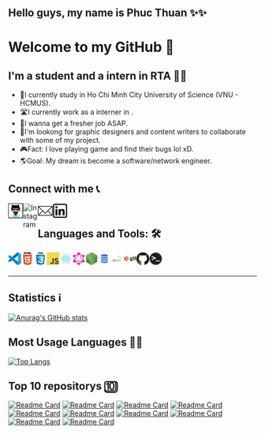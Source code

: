 ## Hello guys, my name is **Phuc Thuan** ✨✨

# Welcome to my GitHub 🎪

## I'm a student and a intern in RTA 👨‍🎓
* 🏫I currently study in Ho Chi Minh City University of Science (VNU - HCMUS).
* 🛣I currently work as a interner in .
* 🌱I wanna get a fresher job ASAP.
* 🎉I'm lookong for graphic designers and content writers to collaborate with some of my project.
* 🎮Fact: I love playing game and find their bugs lol xD.
* 🌎Goal: My dream is become a software/network engineer.

## Connect with me 📞
[<img src="https://github.com/phucthuan1st/icon/blob/main/github.png" alt="GitHub" width="30px" align="left"/>][GitHub]
[<img src="https://github.com/phucthuan1st/icon/blob/main/instagram.png" alt="Instagram" width="30px" align="left"/>][Instagram]
[<img src="https://github.com/phucthuan1st/icon/blob/main/mail.png" alt="Email" width="30px" align="left"/>][Email]
[<img src="https://github.com/phucthuan1st/icon/blob/main/linkedIn.png" alt="LinkedIn" width="30px" align="left"/>][LinkedIn]

<br />

## Languages and Tools: 🛠

[<img align="left" alt="Visual Studio Code" width="26px" src="https://raw.githubusercontent.com/github/explore/80688e429a7d4ef2fca1e82350fe8e3517d3494d/topics/visual-studio-code/visual-studio-code.png" />][webdevplaylist]
[<img align="left" alt="HTML5" width="26px" src="https://raw.githubusercontent.com/github/explore/80688e429a7d4ef2fca1e82350fe8e3517d3494d/topics/html/html.png" />][webdevplaylist]
[<img align="left" alt="CSS3" width="26px" src="https://raw.githubusercontent.com/github/explore/80688e429a7d4ef2fca1e82350fe8e3517d3494d/topics/css/css.png" />][cssplaylist]
[<img align="left" alt="JavaScript" width="26px" src="https://raw.githubusercontent.com/github/explore/80688e429a7d4ef2fca1e82350fe8e3517d3494d/topics/javascript/javascript.png" />][jsplaylist]
[<img align="left" alt="React" width="26px" src="https://raw.githubusercontent.com/github/explore/80688e429a7d4ef2fca1e82350fe8e3517d3494d/topics/react/react.png" />][reactplaylist]
[<img align="left" alt="GraphQL" width="26px" src="https://raw.githubusercontent.com/github/explore/80688e429a7d4ef2fca1e82350fe8e3517d3494d/topics/graphql/graphql.png" />][webdevplaylist]
[<img align="left" alt="Node.js" width="26px" src="https://raw.githubusercontent.com/github/explore/80688e429a7d4ef2fca1e82350fe8e3517d3494d/topics/nodejs/nodejs.png" />][webdevplaylist]
[<img align="left" alt="SQL" width="26px" src="https://raw.githubusercontent.com/github/explore/80688e429a7d4ef2fca1e82350fe8e3517d3494d/topics/sql/sql.png" />][webdevplaylist]
[<img align="left" alt="MySQL" width="26px" src="https://raw.githubusercontent.com/github/explore/80688e429a7d4ef2fca1e82350fe8e3517d3494d/topics/mysql/mysql.png" />][webdevplaylist]
[<img align="left" alt="Git" width="26px" src="https://raw.githubusercontent.com/github/explore/80688e429a7d4ef2fca1e82350fe8e3517d3494d/topics/git/git.png" />][webdevplaylist]
[<img align="left" alt="GitHub" width="26px" src="https://raw.githubusercontent.com/github/explore/78df643247d429f6cc873026c0622819ad797942/topics/github/github.png" />][webdevplaylist]
[<img align="left" alt="Terminal" width="26px" src="https://raw.githubusercontent.com/github/explore/80688e429a7d4ef2fca1e82350fe8e3517d3494d/topics/terminal/terminal.png" />][webdevplaylist]

<br />
<br />

---

## Statistics ℹ
[![Anurag's GitHub stats](https://github-readme-stats.vercel.app/api?username=phucthuan1st&&show_icons=true&&theme=radical)](https://github.com/anuraghazra/github-readme-stats)

## Most Usage Languages 👨‍💻
[![Top Langs](https://github-readme-stats.vercel.app/api/top-langs/?username=phucthuan1st&&layout=compact&&theme=radical)](https://github.com/anuraghazra/github-readme-stats)

## Top 10 repositorys 🔟
[![Readme Card](https://github-readme-stats.vercel.app/api/pin/?username=phucthuan1st&repo=DataStructureAlgorithmsBook&theme=tokyonight)](https://github.com/phucthuan1st/DataStructureAlgorithmsBook)
[![Readme Card](https://github-readme-stats.vercel.app/api/pin/?username=phucthuan1st&repo=LZW_Compression&theme=tokyonight)](https://github.com/phucthuan1st/LZW_Compression)
[![Readme Card](https://github-readme-stats.vercel.app/api/pin/?username=phucthuan1st&repo=QueueNumberGame&theme=radical)](https://github.com/phucthuan1st/QueueNumberGame)
[![Readme Card](https://github-readme-stats.vercel.app/api/pin/?username=phucthuan1st&repo=Course-Registration-System&theme=radical)](https://github.com/phucthuan1st/Course-Registration-System)
[![Readme Card](https://github-readme-stats.vercel.app/api/pin/?username=phucthuan1st&repo=Caro&theme=tokyonight)](https://github.com/phucthuan1st/Caro)
[![Readme Card](https://github-readme-stats.vercel.app/api/pin/?username=phucthuan1st&repo=Socket_TraCuuTienTe&theme=radical)](https://github.com/phucthuan1st/Socket_TraCuuTienTe)
[![Readme Card](https://github-readme-stats.vercel.app/api/pin/?username=phucthuan1st&repo=simpleRPGGame-OOP&theme=tokyonight)](https://github.com/phucthuan1st/simpleRPGGame-OOP)
[![Readme Card](https://github-readme-stats.vercel.app/api/pin/?username=phucthuan1st&repo=DSA_BST-AVL-Graph&theme=tokyonight)](https://github.com/phucthuan1st/DSA_BST-AVL-Graph)
[![Readme Card](https://github-readme-stats.vercel.app/api/pin/?username=phucthuan1st&repo=DSA_SortingAlgorithms&theme=radical)](https://github.com/phucthuan1st/DSA_SortingAlgorithms)
[![Readme Card](https://github-readme-stats.vercel.app/api/pin/?username=phucthuan1st&repo=car-racing-bet&theme=radical)](https://github.com/phucthuan1st/car-racing-bet)

[GitHub]: https://github.com/phucthuan1st
[Instagram]: https://www.instagram.com/_phuc_thuan_
[Email]: <mailto: phucthuan.work@gmail.com>
[LinkedIn]: https://www.linkedin.com/in/phuc-thuan-it/
[webdevplaylist]: https://www.youtube.com/playlist?list=PLkwxH9e_vrAJ0WbEsFA9W3I1W-g_BTsbt
[jsplaylist]: https://www.youtube.com/playlist?list=PLkwxH9e_vrALRJKu7wfXby3MKeflhTu6B
[cssplaylist]: https://www.youtube.com/playlist?list=PLkwxH9e_vrALSdvZuEh6gqQdmDoDIoqz4
[reactplaylist]: https://www.youtube.com/playlist?list=PLkwxH9e_vrAK4TdffpxKY3QGyHCpxFcQ0
